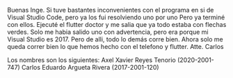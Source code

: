 Buenas Inge. Si tuve bastantes inconvenientes con el programa en si de Visual Studio Code, pero ya los fui resolviendo uno por uno Pero ya terminé con ellos. Ejecuté el flutter doctor y me salia que ya todo estaba con flechas verdes. Solo me habia salido uno con advertencia, pero era porque mi Visual Studio es 2017. Pero de alli, todo lo demás corre bien. Ahora solo me queda correr bien lo que hemos hecho con el telefono y flutter. Atte. Carlos

Los nombres son los siguientes: Axel Xavier Reyes Tenorio (2020-2001-747) Carlos Eduardo Argueta Rivera (2017-2001-120)
